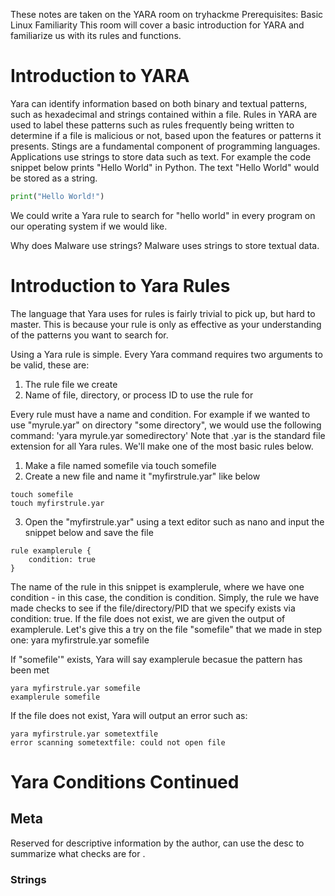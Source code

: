 These notes are taken on the YARA room on tryhackme
Prerequisites: Basic Linux Familiarity
This room will cover a basic introduction for YARA and familiarize us with its rules and functions.

# Introduction to YARA

Yara can identify information based on both binary and textual patterns, such as hexadecimal and strings contained within a file. Rules in YARA are used to label these patterns such as rules frequently being written to determine if a file is malicious or not, based upon the features or patterns it presents. Stings are a fundamental component of programming languages. Applications use strings to store data such as text. 
For example the code snippet below prints "Hello World" in Python. The text "Hello World" would be stored as a string.
```python
print("Hello World!")
```
We could write a Yara rule to search for "hello world" in every program on our operating system if we would like.

Why does Malware use strings? Malware uses strings to store textual data.

# Introduction to Yara Rules

The language that Yara uses for rules is fairly trivial to pick up, but hard to master. This is because your rule is only as effective as your understanding of the patterns you want to search for.

Using a Yara rule is simple. Every Yara command requires two arguments to be valid, these are:
1) The rule file we create
2) Name of file, directory, or process ID to use the rule for

Every rule must have a name and condition. For example if we wanted to use "myrule.yar" on directory "some directory", we would use the following command: 'yara myrule.yar somedirectory'
Note that .yar is the standard file extension for all Yara rules. We'll make one of the most basic rules below.
1. Make a file named somefile via touch somefile
2. Create a new file and name it "myfirstrule.yar" like below 
```shell
touch somefile
touch myfirstrule.yar
```

3. Open the "myfirstrule.yar" using a text editor such as nano and input the snippet below and save the file 
```shell
rule examplerule {
	condition: true
}
```

The name of the rule in this snippet is examplerule, where we have one condition - in this case, the condition is condition. Simply, the rule we have made checks to see if the file/directory/PID that we specify exists via condition: true. If the file does not exist, we are given the output of examplerule. Let's give this a try on the file "somefile" that we made in step one: yara myfirstrule.yar somefile

If "somefile'" exists, Yara will say examplerule becasue the pattern has been met 
```shell
yara myfirstrule.yar somefile
examplerule somefile
```
If the file does not exist, Yara will output an error such as:
```shell
yara myfirstrule.yar sometextfile
error scanning sometextfile: could not open file
```

# Yara Conditions Continued 

<h2> Meta </h2>
Reserved for descriptive information by the author, can use the desc to summarize what checks are for .

<h3> Strings </h